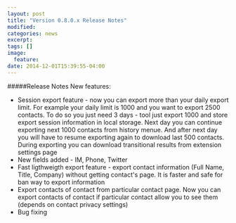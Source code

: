 ```yaml
---
layout: post
title: "Version 0.8.0.x Release Notes"
modified:
categories: news
excerpt:
tags: []
image:
  feature:
date: 2014-12-01T15:39:55-04:00
---
```


#####Release Notes
New features:
* Session export feature - now you can export more than your daily export limit. For example your daily limit is 1000 and you want to export 2500 contacts. To do so you just need 3 days - tool just export 1000 and store export session information in local storage. Next day you can continue exporting next 1000 contacts from history menue. And after next day you will have to resume exporting again to download last 500 contacts. During exporting you can download transitional results from extension settings page 
* New fields added - IM, Phone, Twitter
* Fast ligthweigth export feature - export contact information (Full Name, Title, Company) without getting contact's page. It is faster and safe for ban way to export information
* Export contacts of contact from particular contact page. Now you can export contacts of contact if particular contact allow you to see them (depends on contact privacy settings) 
* Bug fixing

